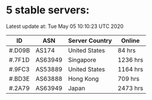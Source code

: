 # 5 stable servers:

Latest update at: Tue May 05 10:10:23 UTC 2020

| ID | ASN | Server Country | Online |
| -- | --- | -------------- | ------ |
| #.D09B | AS174 | United States | 84 hrs |
| #.7F1D | AS63949 | Singapore | 1236 hrs |
| #.9FC3 | AS53889 | United States | 1164 hrs |
| #.BD3E | AS63888 | Hong Kong | 709 hrs |
| #.2A79 | AS63949 | Japan | 2473 hrs |

